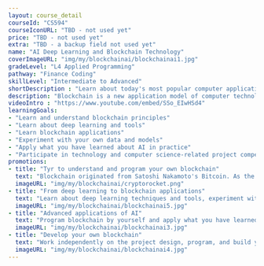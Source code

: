 ```yaml
---
layout: course_detail
courseId: "CS594"
courseIconURL: "TBD - not used yet"
price: "TBD - not used yet"
extra: "TBD - a backup field not used yet"
name: "AI Deep Learning and Blockchain Technology"
coverImageURL: "img/my/blockchainai/blockchainai1.jpg"
gradeLevel: "L4 Applied Programming"
pathway: "Finance Coding"
skillLevel: "Intermediate to Advanced"
shortDescription : "Learn about today's most popular computer applications: AI Deep learning and Blockchain Technology"
description: "Blockchain is a new application model of computer technology such as distributed data storage, peer-to-peer transmission, consensus mechanism, and encryption algorithm. This course will teach blockchain principles and implementation methods, and teach students artificial intelligence applications"
videoIntro : "https://www.youtube.com/embed/SSo_EIwHSd4"
learningGoals:
- "Learn and understand blockchain principles"
- "Learn about deep learning and tools"
- "Learn blockchain applications"
- "Experiment with your own data and models"
- "Apply what you have learned about AI in practice"
- "Participate in technology and computer science-related project competitions"
promotions:
- title: "Tyr to understand and program your own blockchain"
  text: "Blockchain originated from Satoshi Nakamoto's Bitcoin. As the underlying technology of Bitcoin, it is essentially a decentralized database. Have you ever been curious about how engineers implement a blockchain in its simplest form? In this lesson, you will not only learn what a blockchain really is, you will also try to program your own blockchain"
  imageURL: "img/my/blockchainai/cryptorocket.png"
- title: "From deep learning to blockchain applications"
  text: "Learn about deep learning techniques and tools, experiment with your own data and models"
  imageURL: "img/my/blockchainai/blockchainai5.jpg"
- title: "Advanced applications of AI"
  text: "Program blockchain by yourself and apply what you have learned about AI in practice"
  imageURL: "img/my/blockchainai/blockchainai3.jpg"
- title: "Develop your own blockchain"
  text: "Work independently on the project design, program, and build your own blockchain for real-world use"
  imageURL: "img/my/blockchainai/blockchainai4.jpg"
---
```

